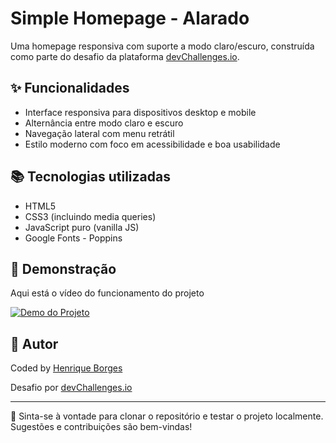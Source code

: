 # Simple Homepage - Alarado

Uma homepage responsiva com suporte a modo claro/escuro, construída como parte do desafio da plataforma [devChallenges.io](https://www.devchallenges.io/).

## ✨ Funcionalidades

* Interface responsiva para dispositivos desktop e mobile
* Alternância entre modo claro e escuro
* Navegação lateral com menu retrátil
* Estilo moderno com foco em acessibilidade e boa usabilidade

## 📚 Tecnologias utilizadas

* HTML5
* CSS3 (incluindo media queries)
* JavaScript puro (vanilla JS)
* Google Fonts - Poppins

## 🎥 Demonstração

Aqui está o vídeo do funcionamento do projeto

[![Demo do Projeto](https://github.com/user-attachments/assets/2aed8bf1-75bc-4ddb-b8a1-2db390d12654)](https://youtu.be/czSmC4hqBYY)



## 👤 Autor

Coded by [Henrique Borges](https://github.com/HenriqueBorgesProg)

Desafio por [devChallenges.io](https://www.devchallenges.io?ref=challenge)

---

📎 Sinta-se à vontade para clonar o repositório e testar o projeto localmente. Sugestões e contribuições são bem-vindas!
